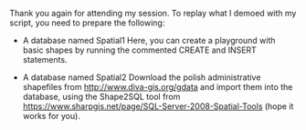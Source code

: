 Thank you again for attending my session.
To replay what I demoed with my script, you need to prepare the following:

* A database named Spatial1
Here, you can create a playground with basic shapes by running the commented CREATE and INSERT statements.

* A database named Spatial2
Download the polish administrative shapefiles from http://www.diva-gis.org/gdata and import them into the database, using the Shape2SQL tool from https://www.sharpgis.net/page/SQL-Server-2008-Spatial-Tools (hope it works for you).
